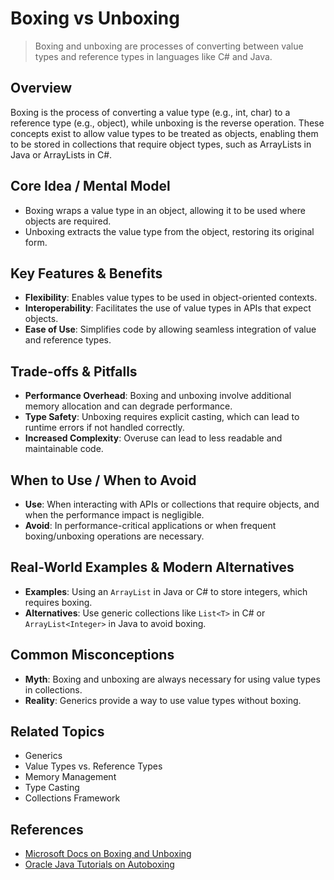 # Boxing vs Unboxing

> Boxing and unboxing are processes of converting between value types and reference types in languages like C# and Java.

## Overview
Boxing is the process of converting a value type (e.g., int, char) to a reference type (e.g., object), while unboxing is the reverse operation. These concepts exist to allow value types to be treated as objects, enabling them to be stored in collections that require object types, such as ArrayLists in Java or ArrayLists in C#.

## Core Idea / Mental Model
- Boxing wraps a value type in an object, allowing it to be used where objects are required.
- Unboxing extracts the value type from the object, restoring its original form.

## Key Features & Benefits
- **Flexibility**: Enables value types to be used in object-oriented contexts.
- **Interoperability**: Facilitates the use of value types in APIs that expect objects.
- **Ease of Use**: Simplifies code by allowing seamless integration of value and reference types.

## Trade-offs & Pitfalls
- **Performance Overhead**: Boxing and unboxing involve additional memory allocation and can degrade performance.
- **Type Safety**: Unboxing requires explicit casting, which can lead to runtime errors if not handled correctly.
- **Increased Complexity**: Overuse can lead to less readable and maintainable code.

## When to Use / When to Avoid
- **Use**: When interacting with APIs or collections that require objects, and when the performance impact is negligible.
- **Avoid**: In performance-critical applications or when frequent boxing/unboxing operations are necessary.

## Real-World Examples & Modern Alternatives
- **Examples**: Using an `ArrayList` in Java or C# to store integers, which requires boxing.
- **Alternatives**: Use generic collections like `List<T>` in C# or `ArrayList<Integer>` in Java to avoid boxing.

## Common Misconceptions
- **Myth**: Boxing and unboxing are always necessary for using value types in collections.
- **Reality**: Generics provide a way to use value types without boxing.

## Related Topics
- Generics
- Value Types vs. Reference Types
- Memory Management
- Type Casting
- Collections Framework

## References
- [Microsoft Docs on Boxing and Unboxing](https://learn.microsoft.com/en-us/dotnet/csharp/programming-guide/types/boxing-and-unboxing)  
- [Oracle Java Tutorials on Autoboxing](https://docs.oracle.com/javase/tutorial/java/data/autoboxing.html)